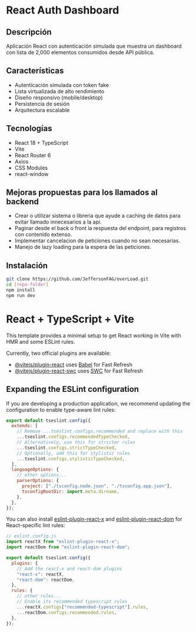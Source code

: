 # React Auth Dashboard

## Descripción

Aplicación React con autenticación simulada que muestra un dashboard con lista de 2,000 elementos consumidos desde API pública.

## Características

- Autenticación simulada con token fake
- Lista virtualizada de alto rendimiento
- Diseño responsivo (mobile/desktop)
- Persistencia de sesión
- Arquitectura escalable

## Tecnologías

- React 18 + TypeScript
- Vite
- React Router 6
- Axios
- CSS Modules
- react-window

## Mejoras propuestas para los llamados al backend

- Crear o utilizar sistema o libreria que ayude a caching de datos para evitar llamado innecesarios a la api.
- Paginar desde el back o front la respuesta del endpoint, para registros con contenido extenso.
- Implementar cancelacion de peticiones cuando no sean necesarias.
- Manejo de lazy loading para la espera de las peticiones.

## Instalación

```bash
git clone https://github.com/JeffersonFAG/overLoad.git
cd [repo-folder]
npm install
npm run dev
```

# React + TypeScript + Vite

This template provides a minimal setup to get React working in Vite with HMR and some ESLint rules.

Currently, two official plugins are available:

- [@vitejs/plugin-react](https://github.com/vitejs/vite-plugin-react/blob/main/packages/plugin-react/README.md) uses [Babel](https://babeljs.io/) for Fast Refresh
- [@vitejs/plugin-react-swc](https://github.com/vitejs/vite-plugin-react-swc) uses [SWC](https://swc.rs/) for Fast Refresh

## Expanding the ESLint configuration

If you are developing a production application, we recommend updating the configuration to enable type-aware lint rules:

```js
export default tseslint.config({
  extends: [
    // Remove ...tseslint.configs.recommended and replace with this
    ...tseslint.configs.recommendedTypeChecked,
    // Alternatively, use this for stricter rules
    ...tseslint.configs.strictTypeChecked,
    // Optionally, add this for stylistic rules
    ...tseslint.configs.stylisticTypeChecked,
  ],
  languageOptions: {
    // other options...
    parserOptions: {
      project: ["./tsconfig.node.json", "./tsconfig.app.json"],
      tsconfigRootDir: import.meta.dirname,
    },
  },
});
```

You can also install [eslint-plugin-react-x](https://github.com/Rel1cx/eslint-react/tree/main/packages/plugins/eslint-plugin-react-x) and [eslint-plugin-react-dom](https://github.com/Rel1cx/eslint-react/tree/main/packages/plugins/eslint-plugin-react-dom) for React-specific lint rules:

```js
// eslint.config.js
import reactX from "eslint-plugin-react-x";
import reactDom from "eslint-plugin-react-dom";

export default tseslint.config({
  plugins: {
    // Add the react-x and react-dom plugins
    "react-x": reactX,
    "react-dom": reactDom,
  },
  rules: {
    // other rules...
    // Enable its recommended typescript rules
    ...reactX.configs["recommended-typescript"].rules,
    ...reactDom.configs.recommended.rules,
  },
});
```
